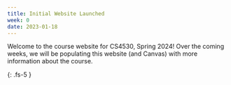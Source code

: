 ```yaml
---
title: Initial Website Launched 
week: 0
date: 2023-01-18
---
```


Welcome to the course website for CS4530, Spring 2024! Over the coming weeks, we will be populating this website (and Canvas) with more information about the course. 

{: .fs-5 }
